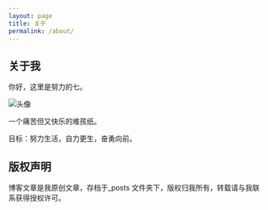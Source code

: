 ```yaml
---
layout: page
title: 关于
permalink: /about/
---
```


## 关于我
你好，这里是努力的七。

![头像](https://img.xiejiaqi.cn/i/2023/01/30/63d6b2d739c09.webp)

一个痛苦但又快乐的难孩纸。

目标：努力生活，自力更生，奋勇向前。



## 版权声明

博客文章是我原创文章，存档于_posts 文件夹下，版权归我所有，转载请与我联系获得授权许可。
